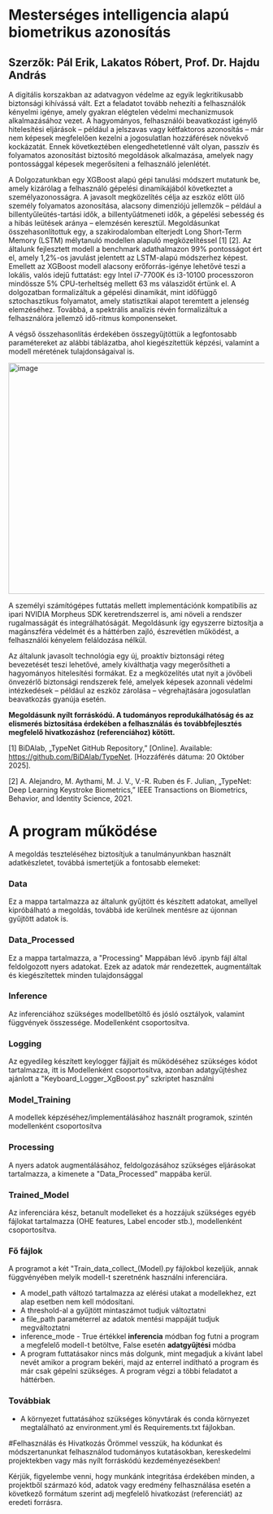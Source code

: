 # Mesterséges intelligencia alapú biometrikus azonosítás
## Szerzők: Pál Erik, Lakatos Róbert, Prof. Dr. Hajdu András

A digitális korszakban az adatvagyon védelme az egyik legkritikusabb biztonsági kihívássá vált. Ezt a feladatot tovább nehezíti a felhasználók kényelmi igénye, amely gyakran elégtelen védelmi mechanizmusok alkalmazásához vezet. A hagyományos, felhasználói beavatkozást igénylő hitelesítési eljárások – például a jelszavas vagy kétfaktoros azonosítás – már nem képesek megfelelően kezelni a jogosulatlan hozzáférések növekvő kockázatát. Ennek következtében elengedhetetlenné vált olyan, passzív és folyamatos azonosítást biztosító megoldások alkalmazása, amelyek nagy pontossággal képesek megerősíteni a felhasználó jelenlétét.

A Dolgozatunkban egy XGBoost alapú gépi tanulási módszert mutatunk be, amely kizárólag a felhasználó gépelési dinamikájából következtet a személyazonosságra. A javasolt megközelítés célja az eszköz előtt ülő személy folyamatos azonosítása, alacsony dimenziójú jellemzők – például a billentyűleütés-tartási idők, a billentyűátmeneti idők, a gépelési sebesség és a hibás leütések aránya – elemzésén keresztül. Megoldásunkat összehasonlítottuk egy, a szakirodalomban elterjedt Long Short-Term Memory (LSTM) mélytanuló modellen alapuló megközelítéssel  [1] [2]. Az általunk fejlesztett modell a benchmark adathalmazon 99% pontosságot ért el, amely 1,2%-os javulást jelentett az LSTM-alapú módszerhez képest. Emellett az XGBoost modell alacsony erőforrás-igénye lehetővé teszi a lokális, valós idejű futtatást: egy Intel i7-7700K és i3-10100 processzoron mindössze 5% CPU-terheltség mellett 63 ms válaszidőt értünk el. A dolgozatban formalizáltuk a gépelési dinamikát, mint időfüggő sztochasztikus folyamatot, amely statisztikai alapot teremtett a jelenség elemzéséhez. Továbbá, a spektrális analízis révén formalizáltuk a felhasználóra jellemző idő-ritmus komponenseket.

A végső összehasonlítás érdekében összegyűjtöttük a legfontosabb paramétereket az alábbi táblázatba, ahol kiegészítettük képzési, valamint a modell méretének tulajdonságaival is. 

<img width="582" height="454" alt="image" src="https://github.com/user-attachments/assets/30a87bfb-5487-471d-b651-bca115ea8755" />

A személyi számítógépes futtatás mellett implementációnk kompatibilis az ipari NVIDIA Morpheus SDK keretrendszerrel is, ami növeli a rendszer rugalmasságát és integrálhatóságát. Megoldásunk így egyszerre biztosítja a magánszféra védelmét és a háttérben zajló, észrevétlen működést, a felhasználói kényelem feláldozása nélkül.

Az általunk javasolt technológia egy új, proaktív biztonsági réteg bevezetését teszi lehetővé, amely kiválthatja vagy megerősítheti a hagyományos hitelesítési formákat. Ez a megközelítés utat nyit a jövőbeli önvezérlő biztonsági rendszerek felé, amelyek képesek azonnali védelmi intézkedések – például az eszköz zárolása – végrehajtására jogosulatlan beavatkozás gyanúja esetén.

**Megoldásunk nyílt forráskódú. A tudományos reprodukálhatóság és az elismerés biztosítása érdekében a felhasználás és továbbfejlesztés megfelelő hivatkozáshoz (referenciához) kötött.**

[1] 	BiDAlab, „TypeNet GitHub Repository,” [Online]. Available: https://github.com/BiDAlab/TypeNet. [Hozzáférés dátuma: 20 Október 2025].

[2] 	A. Alejandro, M. Aythami, M. J. V., V.-R. Ruben és F. Julian, „TypeNet: Deep Learning Keystroke Biometrics,” IEEE Transactions on Biometrics, Behavior, and Identity Science, 2021. 

# A program működése

A megoldás teszteléséhez biztosítjuk a tanulmányunkban használt adatkészletet, továbbá ismertetjük a fontosabb elemeket:

### Data
Ez a mappa tartalmazza az általunk gyűjtött és készített adatokat, amellyel kipróbálható a megoldás, továbbá ide kerülnek mentésre az újonnan gyűjtött adatok is.

### Data_Processed
Ez a mappa tartalmazza, a "Processing" Mappában lévő .ipynb fájl által feldolgozott nyers adatokat. Ezek az adatok már rendezettek, augmentáltak és kiegészítettek minden tulajdonsággal

### Inference
Az inferenciához szükséges modellbetöltő és jósló osztályok, valamint függvények összessége. Modellenként csoportosítva.

### Logging
Az egyedileg készített keylogger fájljait és működéséhez szükséges kódot tartalmazza, itt is Modellenként csoportosítva, azonban adatgyűjtéshez ajánlott a "Keyboard_Logger_XgBoost.py" szkriptet használni

### Model_Training
A modellek képzéséhez/implementálásához használt programok, szintén modellenként csoportosítva

### Processing
A nyers adatok augmentálásához, feldolgozásához szükséges eljárásokat tartalmazza, a kimenete a "Data_Processed" mappába kerül.

### Trained_Model
Az inferenciára kész, betanult modelleket és a hozzájuk szükséges egyéb fájlokat tartalmazza (OHE features, Label encoder stb.), modellenként csoportosítva.


### Fő fájlok
A programot a két "Train_data_collect_(Model).py fájlokbol kezeljük, annak függvényében melyik modell-t szeretnénk használni inferenciára.
- A model_path változó tartalmazza az elérési utakat a modellekhez, ezt alap esetben nem kell módosítani.
- A threshold-al a gyűjtött mintaszámot tudjuk változtatni
- a file_path paraméterrel az adatok mentési mappáját tudjuk megváltoztatni
- inference_mode - True értékkel **inferencia** módban fog futni a program a megfelelő modell-t betöltve, False esetén **adatgyűjtési** módba
- A program futtatásakor nincs más dolgunk, mint megadjuk a kívánt label nevét amikor a program bekéri, majd az enterrel indítható a program és már csak gépelni szükséges. A program végzi a többi feladatot a háttérben.

### Továbbiak
- A környezet futtatásához szükséges könyvtárak és conda környezet megtalálható az environment.yml és Requirements.txt fájlokban.

#Felhasználás és Hivatkozás
Örömmel vesszük, ha kódunkat és módszertanunkat felhasználod tudományos kutatásokban, kereskedelmi projektekben vagy más nyílt forráskódú kezdeményezésekben!

Kérjük, figyelembe venni, hogy munkánk integritása érdekében minden, a projektből származó kód, adatok vagy eredmény felhasználása esetén a következő formátum szerint adj megfelelő hivatkozást (referenciát) az eredeti forrásra.
